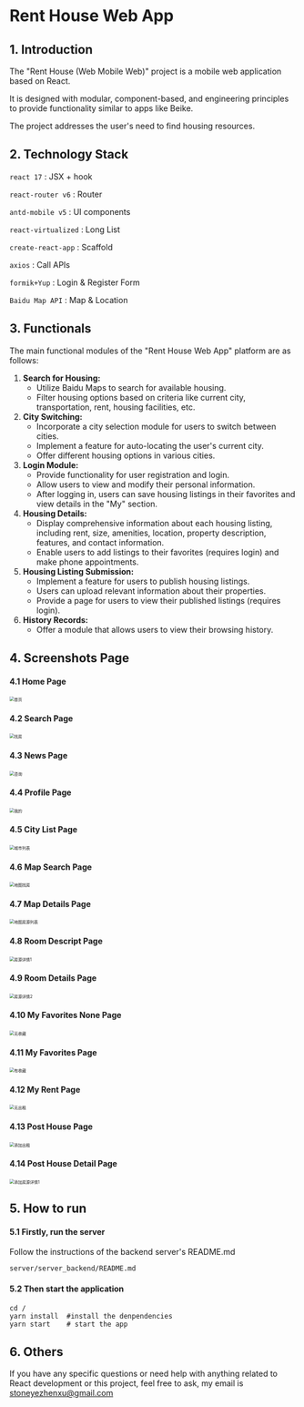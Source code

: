# Rent House Web App



## 1. Introduction

The "Rent House (Web Mobile Web)" project is a mobile web application based on React. 

It is designed with modular, component-based, and engineering principles to provide functionality similar to apps like Beike.

The project addresses the user's need to find housing resources.



## 2. Technology Stack

`react 17`                                  :    JSX + hook

`react-router v6`                   :   Router

 `antd-mobile v5`                    :   UI components

`react-virtualized`               :   Long List

`create-react-app`                 :  Scaffold

`axios`  									  :  Call APIs

`formik+Yup`   						  :  Login & Register Form 

`Baidu Map API` 					 :  Map & Location



## 3. Functionals

The main functional modules of the "Rent House Web App" platform are as follows:

1. **Search for Housing:**
   - Utilize Baidu Maps to search for available housing.
   - Filter housing options based on criteria like current city, transportation, rent, housing facilities, etc.
2. **City Switching:**
   - Incorporate a city selection module for users to switch between cities.
   - Implement a feature for auto-locating the user's current city.
   - Offer different housing options in various cities.
3. **Login Module:**
   - Provide functionality for user registration and login.
   - Allow users to view and modify their personal information.
   - After logging in, users can save housing listings in their favorites and view details in the "My" section.
4. **Housing Details:**
   - Display comprehensive information about each housing listing, including rent, size, amenities, location, property description, features, and contact information.
   - Enable users to add listings to their favorites (requires login) and make phone appointments.
5. **Housing Listing Submission:**
   - Implement a feature for users to publish housing listings.
   - Users can upload relevant information about their properties.
   - Provide a page for users to view their published listings (requires login).
6. **History Records:**
   - Offer a module that allows users to view their browsing history.



## 4. Screenshots Page

####  4.1 Home Page

<img src="public/screenshots/1.png" alt="首页" style="zoom:50%;" />



#### 4.2 Search Page

<img src="public/screenshots/2.png" alt="找房" style="zoom:50%;" />

#### 4.3 News Page

<img src="public/screenshots/3.png" alt="咨询" style="zoom:50%;" />

#### 4.4 Profile Page

<img src="public/screenshots/4.png" alt="我的" style="zoom:50%;" />

#### 4.5 City List Page

<img src="public/screenshots/5.png" alt="城市列表" style="zoom:50%;" />



#### 4.6 Map Search Page 

<img src="public/screenshots/6.png" alt="地图找房" style="zoom:50%;" />

#### 4.7 Map Details Page 

<img src="public/screenshots/7.png" alt="地图房源列表" style="zoom:50%;" />

#### 4.8 Room Descript Page

<img src="public/screenshots/8.png" alt="房源详情1" style="zoom:50%;" />

#### 4.9 Room Details Page

<img src="public/screenshots/9.png" alt="房源详情2" style="zoom:50%;" />

#### 4.10 My Favorites None Page 

<img src="public/screenshots/10.png" alt="无收藏" style="zoom:50%;" />

#### 4.11 My Favorites  Page 

<img src="public/screenshots/11.png" alt="有收藏" style="zoom:50%;" />

#### 4.12 My Rent Page

<img src="public/screenshots/12.png" alt="无出租" style="zoom:50%;" />

#### 4.13 Post House Page

<img src="public/screenshots/14.png" alt="添加出租" style="zoom:50%;" />

#### 4.14 Post House Detail Page

<img src="public/screenshots/16.png" alt="添加房源详情1" style="zoom:50%;" />



## 5. How to run

#### 5.1 Firstly,  run the server 

Follow the instructions of the  backend server's README.md 

```
server/server_backend/README.md
```

#### 5.2 Then start the application

```shell
cd /
yarn install  #install the denpendencies
yarn start    # start the app 
```



## 6. Others 

If you have any specific questions or need help with anything related to React development or this project, feel free to ask, my email is stoneyezhenxu@gmail.com
